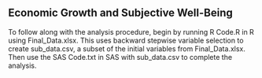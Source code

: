 ## Economic Growth and Subjective Well-Being
To follow along with the analysis procedure, begin by running R Code.R in R using Final_Data.xlsx. 
This uses backward stepwise variable selection to create sub_data.csv, a subset of the initial variables from Final_Data.xlsx. 
Then use the SAS Code.txt in SAS with sub_data.csv to complete the analysis.
